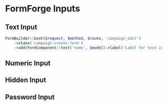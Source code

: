 # FormForge Inputs

## Text Input

```php
FormBuilder::boot($request, $method, $route, 'campaign_edit')
    ->class('campaign-create-form')
    ->add(FormComponent::text('name', $model)->label('Label for text input')->placeholder('Enter a name...')->required());
```

## Numeric Input

## Hidden Input

## Password Input
